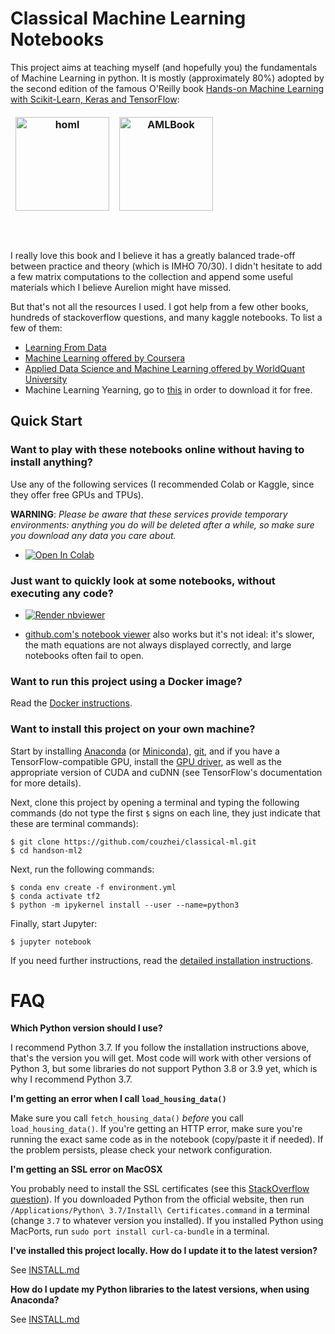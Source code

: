 Classical Machine Learning Notebooks
==========================

This project aims at teaching myself (and hopefully you) the fundamentals of Machine Learning in
python. It is mostly (approximately 80%) adopted by the second edition of the famous O'Reilly book [Hands-on Machine Learning with Scikit-Learn, Keras and TensorFlow](https://www.oreilly.com/library/view/hands-on-machine-learning/9781492032632/):


<table width="468" cellspacing="0" cellpadding="0" border="0" style="width: 468px; height: 201px; border: 0px solid transparent">
<tr style="border: medium hidden">
<th style="border: 0"><img src="https://images-na.ssl-images-amazon.com/images/I/51aqYc1QyrL._SX379_BO1,204,203,200_.jpg" title="homl" width="150" /></th>
<th style="border: 0"><img src="https://images-na.ssl-images-amazon.com/images/I/41FYZhzwm2L._SX323_BO1,204,203,200_.jpg" title="AMLBook" width="150"></th>
<th style="border: 0"><img src="3.jpg" alt=""/></th>
</tr>
</table>

I really love this book and I believe it has a greatly balanced trade-off between practice and theory (which is IMHO 70/30). I didn't hesitate to add a few matrix computations to the collection and append some useful materials which I believe Aurelion might have missed.

But that's not all the resources I used. I got help from a few other books, hundreds of stackoverflow questions, and many kaggle notebooks. To list a few of them:

- [Learning From Data](https://work.caltech.edu/telecourse.html)
- [Machine Learning offered by Coursera](https://www.coursera.org/learn/machine-learning)
- [Applied Data Science and Machine Learning offered by WorldQuant University](https://www.wqu.edu/programs/data-science/)
- Machine Learning Yearning, go to [this](https://www.deeplearning.ai/programs/) in order to download it for free.

## Quick Start

### Want to play with these notebooks online without having to install anything?
Use any of the following services (I recommended Colab or Kaggle, since they offer free GPUs and TPUs).

**WARNING**: _Please be aware that these services provide temporary environments: anything you do will be deleted after a while, so make sure you download any data you care about._

* <a href="https://colab.research.google.com/github/couzhei/classical-ml/blob/master/" target="_parent"><img src="https://colab.research.google.com/assets/colab-badge.svg" alt="Open In Colab"/></a>

<!--* <a href="https://homl.info/kaggle/"><img src="https://kaggle.com/static/images/open-in-kaggle.svg" alt="Open in Kaggle" /></a>

* <a href="https://mybinder.org/v2/gh/ageron/handson-ml2/HEAD?filepath=%2Findex.ipynb"><img src="https://mybinder.org/badge_logo.svg" alt="Launch binder" /></a>

* <a href="https://homl.info/deepnote/"><img src="https://deepnote.com/buttons/launch-in-deepnote-small.svg" alt="Launch in Deepnote" /></a>
-->
### Just want to quickly look at some notebooks, without executing any code?

* <a href="https://nbviewer.jupyter.org/github/couzhei/classical-ml/index.ipynb"><img src="https://raw.githubusercontent.com/jupyter/design/master/logos/Badges/nbviewer_badge.svg" alt="Render nbviewer" /></a>

* [github.com's notebook viewer](https://github.com/couzhei/classical-ml/blob/master/index.ipynb) also works but it's not ideal: it's slower, the math equations are not always displayed correctly, and large notebooks often fail to open.

### Want to run this project using a Docker image?
Read the [Docker instructions](https://github.com/couzhei/classical-ml/tree/master/docker).

### Want to install this project on your own machine?

Start by installing [Anaconda](https://www.anaconda.com/distribution/) (or [Miniconda](https://docs.conda.io/en/latest/miniconda.html)), [git](https://git-scm.com/downloads), and if you have a TensorFlow-compatible GPU, install the [GPU driver](https://www.nvidia.com/Download/index.aspx), as well as the appropriate version of CUDA and cuDNN (see TensorFlow's documentation for more details).

Next, clone this project by opening a terminal and typing the following commands (do not type the first `$` signs on each line, they just indicate that these are terminal commands):

    $ git clone https://github.com/couzhei/classical-ml.git
    $ cd handson-ml2

Next, run the following commands:

    $ conda env create -f environment.yml
    $ conda activate tf2
    $ python -m ipykernel install --user --name=python3

Finally, start Jupyter:

    $ jupyter notebook

If you need further instructions, read the [detailed installation instructions](INSTALL.md).

# FAQ

**Which Python version should I use?**

I recommend Python 3.7. If you follow the installation instructions above, that's the version you will get. Most code will work with other versions of Python 3, but some libraries do not support Python 3.8 or 3.9 yet, which is why I recommend Python 3.7.

**I'm getting an error when I call `load_housing_data()`**

Make sure you call `fetch_housing_data()` *before* you call `load_housing_data()`. If you're getting an HTTP error, make sure you're running the exact same code as in the notebook (copy/paste it if needed). If the problem persists, please check your network configuration.

**I'm getting an SSL error on MacOSX**

You probably need to install the SSL certificates (see this [StackOverflow question](https://stackoverflow.com/questions/27835619/urllib-and-ssl-certificate-verify-failed-error)). If you downloaded Python from the official website, then run `/Applications/Python\ 3.7/Install\ Certificates.command` in a terminal (change `3.7` to whatever version you installed). If you installed Python using MacPorts, run `sudo port install curl-ca-bundle` in a terminal.

**I've installed this project locally. How do I update it to the latest version?**

See [INSTALL.md](INSTALL.md)

**How do I update my Python libraries to the latest versions, when using Anaconda?**

See [INSTALL.md](INSTALL.md)
